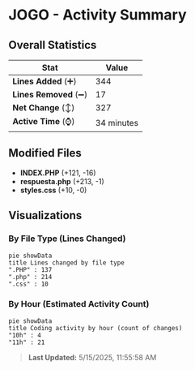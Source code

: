 # JOGO - Activity Summary 

## Overall Statistics

| Stat                   | Value                                                             |
| ---------------------- | ----------------------------------------------------------------- |
| **Lines Added** (➕)   | 344                                          |
| **Lines Removed** (➖) | 17                                        |
| **Net Change** (↕)    | 327                |
| **Active Time** (⌚)   | 34 minutes |


## Modified Files
- **INDEX.PHP** (+121, -16)
- **respuesta.php** (+213, -1)
- **styles.css** (+10, -0)

## Visualizations

### By File Type (Lines Changed)

```mermaid
pie showData
title Lines changed by file type
".PHP" : 137
".php" : 214
".css" : 10
```

### By Hour (Estimated Activity Count)

```mermaid
pie showData
title Coding activity by hour (count of changes)
"10h" : 4
"11h" : 21
```


> **Last Updated:** 5/15/2025, 11:55:58 AM